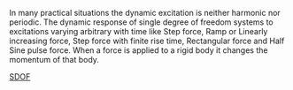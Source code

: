 In many practical situations the dynamic excitation is neither harmonic nor periodic. The dynamic response of single degree of freedom systems to excitations varying arbitrary with time like Step force, Ramp or Linearly increasing force, Step force with finite rise time, Rectangular force and Half Sine pulse force. When a force is applied to a rigid body it changes the momentum of that body.

[SDOF](images/SDOF.jpg)
